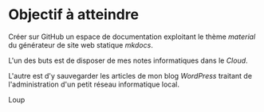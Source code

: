 # Objectif à atteindre

Créer sur GitHub un espace de documentation exploitant le thème *material* du générateur de site web statique *mkdocs*.

L'un des buts est de disposer de mes notes informatiques dans le *Cloud*.

L'autre est d'y sauvegarder les articles de mon blog *WordPress* traitant de l'administration d'un petit réseau informatique local.

Loup

